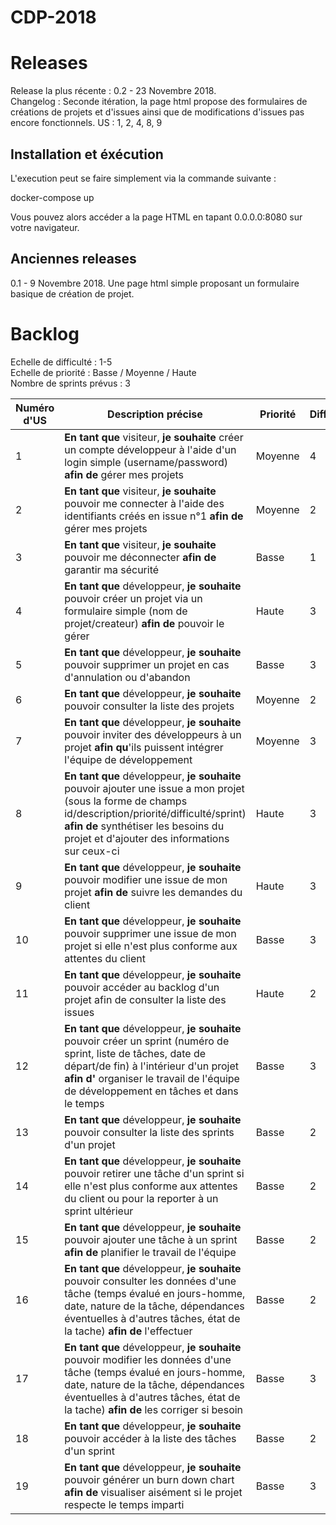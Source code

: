 ﻿# CDP-2018

Releases
======================
Release la plus récente : 0.2 - 23 Novembre 2018.   
Changelog : Seconde itération, la page html propose des formulaires de créations de projets et d'issues ainsi que de modifications d'issues pas encore fonctionnels. US : 1, 2, 4, 8, 9

Installation et éxécution
-------------

L'execution peut se faire simplement via la commande suivante :

docker-compose up

Vous pouvez alors accéder a la page HTML en tapant 0.0.0.0:8080 sur votre navigateur.

Anciennes releases
-------------------

0.1 - 9 Novembre 2018.
Une page html simple proposant un formulaire basique de création de projet.

Backlog
======================
Echelle de difficulté : 1-5  
Echelle de priorité : Basse / Moyenne / Haute  
Nombre de sprints prévus : 3

| Numéro d'US | Description précise | Priorité | Difficulté | Sprint n° |
|----------|----------|----------|----------|----------|
| 1 | **En tant que** visiteur, **je souhaite** créer un compte développeur à l'aide d'un login simple (username/password) **afin de** gérer mes projets | Moyenne | 4 | 1 |
| 2 | **En tant que** visiteur, **je souhaite** pouvoir me connecter à l'aide des identifiants créés en issue n°1 **afin de** gérer mes projets | Moyenne | 2 | 1 |
| 3 | **En tant que** visiteur, **je souhaite** pouvoir me déconnecter **afin de** garantir ma sécurité | Basse | 1 | 1 |
| 4 | **En tant que** développeur, **je souhaite** pouvoir créer un projet via un formulaire simple (nom de projet/createur) **afin de** pouvoir le gérer | Haute | 3 | 1 |
| 5 | **En tant que** développeur, **je souhaite** pouvoir supprimer un projet en cas d'annulation ou d'abandon | Basse | 3 | 1 |
| 6 | **En tant que** développeur, **je souhaite** pouvoir consulter la liste des projets | Moyenne | 2 | 1 |
| 7 | **En tant que** développeur, **je souhaite** pouvoir inviter des développeurs à un projet **afin qu**'ils puissent intégrer l'équipe de développement | Moyenne | 3 | 3 |
| 8 | **En tant que** développeur, **je souhaite** pouvoir ajouter une issue a mon projet (sous la forme de champs id/description/priorité/difficulté/sprint) **afin de** synthétiser les besoins du projet et d'ajouter des informations sur ceux-ci | Haute | 3 | 2 |
| 9 | **En tant que** développeur, **je souhaite** pouvoir modifier une issue de mon projet **afin de** suivre les demandes du client | Haute | 3 | 2 |
| 10 | **En tant que** développeur, **je souhaite** pouvoir supprimer une issue de mon projet si elle n'est plus conforme aux attentes du client | Basse | 3 | 2 |
| 11 | **En tant que** développeur, **je souhaite** pouvoir accéder au backlog d'un projet afin de consulter la liste des issues | Haute | 2 | 2 |
| 12 | **En tant que** développeur, **je souhaite** pouvoir créer un sprint (numéro de sprint, liste de tâches, date de départ/de fin) à l'intérieur d'un projet **afin d'** organiser le travail de l'équipe de développement en tâches et dans le temps | Basse | 3 | 2 |
| 13 | **En tant que** développeur, **je souhaite** pouvoir consulter la liste des sprints d'un projet | Basse | 2 | 2 |
| 14 | **En tant que** développeur, **je souhaite** pouvoir retirer une tâche d'un sprint si elle n'est plus conforme aux attentes du client ou pour la reporter à un sprint ultérieur | Basse | 2 | 2 |
| 15 | **En tant que** développeur, **je souhaite** pouvoir ajouter une tâche à un sprint **afin de** planifier le travail de l'équipe | Basse | 2 | 2 |
| 16 | **En tant que** développeur, **je souhaite** pouvoir consulter les données d'une tâche (temps évalué en jours-homme, date, nature de la tâche, dépendances éventuelles à d'autres tâches, état de la tache) **afin de** l'effectuer | Basse | 2 | 3 |
| 17 | **En tant que** développeur, **je souhaite** pouvoir modifier les données d'une tâche (temps évalué en jours-homme, date, nature de la tâche, dépendances éventuelles à d'autres tâches, état de la tache) **afin de** les corriger si besoin | Basse | 3 | 3 |
| 18 | **En tant que** développeur, **je souhaite** pouvoir accéder à la liste des tâches d'un sprint | Basse | 2 | 3 |
| 19 | **En tant que** développeur, **je souhaite** pouvoir générer un burn down chart  **afin de** visualiser aisément si le projet respecte le temps imparti | Basse | 3 | 3 |

